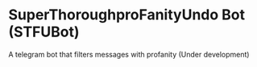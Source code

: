 # SuperThoroughproFanityUndo Bot (STFUBot)

A telegram bot that filters messages with profanity (Under development)
